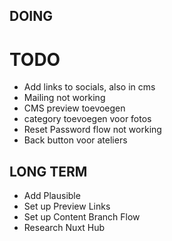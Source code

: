 ## DOING


# TODO
- Add links to socials, also in cms
- Mailing not working
- CMS preview toevoegen
- category toevoegen voor fotos
- Reset Password flow not working
- Back button voor ateliers

## LONG TERM
- Add Plausible
- Set up Preview Links
- Set up Content Branch Flow
- Research Nuxt Hub

